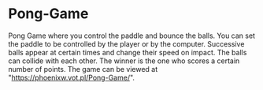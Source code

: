 # Pong-Game
Pong Game where you control the paddle and bounce the balls. You can set the paddle to be controlled by the player or by the computer. Successive balls appear at certain times and change their speed on impact. The balls can collide with each other. The winner is the one who scores a certain number of points. The game can be viewed at "https://phoenixw.vot.pl/Pong-Game/".
